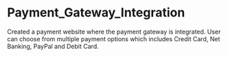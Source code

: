 # Payment_Gateway_Integration
Created a payment website where the payment gateway is integrated. User can choose from multiple payment options which includes Credit  Card, Net Banking, PayPal and Debit Card.

